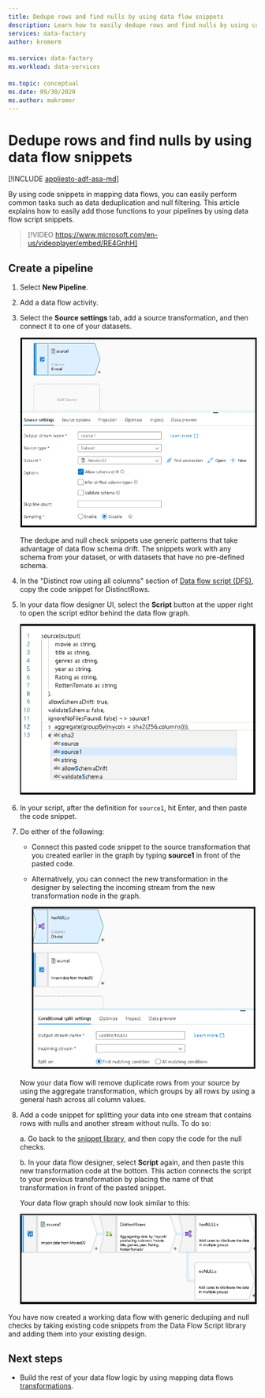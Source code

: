 ```yaml
---
title: Dedupe rows and find nulls by using data flow snippets
description: Learn how to easily dedupe rows and find nulls by using code snippets in data flows
services: data-factory
author: kromerm

ms.service: data-factory
ms.workload: data-services

ms.topic: conceptual
ms.date: 09/30/2020
ms.author: makromer
---
```


# Dedupe rows and find nulls by using data flow snippets

[!INCLUDE [appliesto-adf-asa-md](includes/appliesto-adf-asa-md.md)]

By using code snippets in mapping data flows, you can easily perform common tasks such as data deduplication and null filtering. This article explains how to easily add those functions to your pipelines by using data flow script snippets.
<br>
> [!VIDEO https://www.microsoft.com/en-us/videoplayer/embed/RE4GnhH]

## Create a pipeline

1. Select **New Pipeline**.

1. Add a data flow activity.

1. Select the **Source settings** tab, add a source transformation, and then connect it to one of your datasets.

    ![Screenshot of the "Source settings" pane for adding a source type.](media/data-flow/snippet-adf-2.png)

    The dedupe and null check snippets use generic patterns that take advantage of data flow schema drift. The snippets work with any schema from your dataset, or with datasets that have no pre-defined schema.

1. In the "Distinct row using all columns" section of [Data flow script (DFS)](./data-flow-script.md#distinct-row-using-all-columns), copy the code snippet for DistinctRows.

1. In your data flow designer UI, select the **Script** button at the upper right to open the script editor behind the data flow graph.

    ![Screenshot of a source snippet.](media/data-flow/snippet-adf-3.png)

1. In your script, after the definition for `source1`, hit Enter, and then paste the code snippet.

1. Do either of the following:

   * Connect this pasted code snippet to the source transformation that you created earlier in the graph by typing **source1** in front of the pasted code.

   * Alternatively, you can connect the new transformation in the designer by selecting the incoming stream from the new transformation node in the graph.

     ![Screenshot of the "Conditional split settings" pane.](media/data-flow/snippet-adf-4.png)

   Now your data flow will remove duplicate rows from your source by using the aggregate transformation, which groups by all rows by using a general hash across all column values.
    
1. Add a code snippet for splitting your data into one stream that contains rows with nulls and another stream without nulls. To do so:

   a. Go back to the [snippet library](./data-flow-script.md#check-for-nulls-in-all-columns), and then copy the code for the null checks.

   b. In your data flow designer, select **Script** again, and then paste this new transformation code at the bottom. This action connects the script to your previous transformation by placing the name of that transformation in front of the pasted snippet.

   Your data flow graph should now look similar to this:

    ![Screenshot of the data flow graph.](media/data-flow/snippet-adf-1.png)

  You have now created a working data flow with generic deduping and null checks by taking existing code snippets from the Data Flow Script library and adding them into your existing design.

## Next steps

* Build the rest of your data flow logic by using mapping data flows [transformations](concepts-data-flow-overview.md).